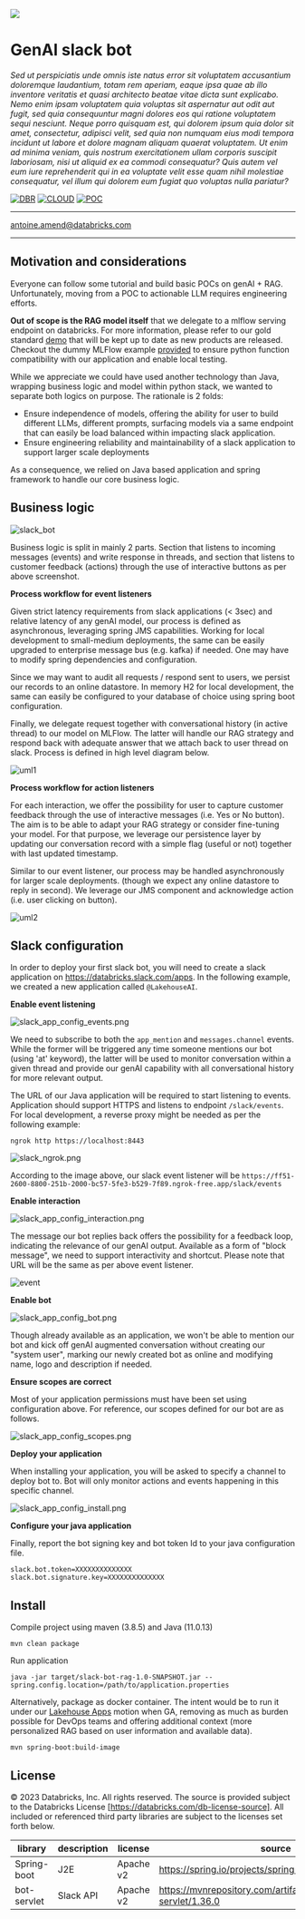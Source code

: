 <a href="https://www.databricks.com/solutions/accelerators"><img src='https://github.com/databricks-industry-solutions/.github/raw/main/profile/solacc_logo_wide.png'></img></a>

# GenAI slack bot

*Sed ut perspiciatis unde omnis iste natus error sit voluptatem accusantium doloremque laudantium, totam rem aperiam,
eaque ipsa quae ab illo inventore veritatis et quasi architecto beatae vitae dicta sunt explicabo.
Nemo enim ipsam voluptatem quia voluptas sit aspernatur aut odit aut fugit, sed quia consequuntur magni dolores
eos qui ratione voluptatem sequi nesciunt. Neque porro quisquam est, qui dolorem ipsum quia dolor sit amet,
consectetur, adipisci velit, sed quia non numquam eius modi tempora incidunt ut labore et dolore magnam aliquam
quaerat voluptatem. Ut enim ad minima veniam, quis nostrum exercitationem ullam corporis suscipit laboriosam,
nisi ut aliquid ex ea commodi consequatur? Quis autem vel eum iure reprehenderit qui in ea voluptate velit esse
quam nihil molestiae consequatur, vel illum qui dolorem eum fugiat quo voluptas nulla pariatur?*

[![DBR](https://img.shields.io/badge/DBR-14.2ML-red?logo=databricks&style=for-the-badge)](https://docs.databricks.com/release-notes/runtime/14.2ml.html)
[![CLOUD](https://img.shields.io/badge/CLOUD-ALL-blue?logo=googlecloud&style=for-the-badge)](https://databricks.com/try-databricks)
[![POC](https://img.shields.io/badge/POC-3_days-green?style=for-the-badge)](https://databricks.com/try-databricks)

___

<antoine.amend@databricks.com>

___

## Motivation and considerations

Everyone can follow some tutorial and build basic POCs on genAI + RAG.
Unfortunately, moving from a POC to actionable LLM requires engineering efforts.

**Out of scope is the RAG model itself** that we delegate to a mlflow serving endpoint on databricks.
For more information, please refer to our gold standard
[demo](https://www.databricks.com/resources/demos/tutorials/data-science-and-ai/lakehouse-ai-deploy-your-llm-chatbot)
that will be kept up to date as new products are released. Checkout the dummy MLFlow 
example [provided](slack-bot-rag.ipynb) to ensure python function compatibility with our application and enable 
local testing.

While we appreciate we could have used another technology than Java, wrapping business logic and model within
python stack, we wanted to separate both logics on purpose. The rationale is 2 folds:

- Ensure independence of models, offering the ability for user to build different LLMs, different prompts, surfacing
  models via a same endpoint that can easily be load balanced within impacting slack application.
- Ensure engineering reliability and maintainability of a slack application to support larger scale deployments

As a consequence, we relied on Java based application and spring framework to handle our core business logic.

## Business logic

![slack_bot](images/slack_interaction.png)

Business logic is split in mainly 2 parts.
Section that listens to incoming messages (events) and write response in threads,
and section that listens to customer feedback (actions) through the use of interactive buttons as per above screenshot.

**Process workflow for event listeners**

Given strict latency requirements from slack applications (< 3sec) and relative latency of any genAI model,
our process is defined as asynchronous, leveraging spring JMS capabilities.
Working for local development to small-medium deployments, the same can be easily upgraded to enterprise message bus
(e.g. kafka) if needed. One may have to modify spring dependencies and configuration.

Since we may want to audit all requests / respond sent to users, we persist our records to an online datastore.
In memory H2 for local development, the same can easily be configured to your database of choice using spring boot
configuration.

Finally, we delegate request together with conversational history (in active thread) to our model on MLFlow.
The latter will handle our RAG strategy and respond back with adequate answer that we attach
back to user thread on slack. Process is defined in high level diagram below.

![uml1](images/slack_uml_1.png)

**Process workflow for action listeners**

For each interaction, we offer the possibility for user to capture customer feedback through the use of
interactive messages (i.e. Yes or No button).
The aim is to be able to adapt your RAG strategy or consider fine-tuning your model.
For that purpose, we leverage our persistence layer by updating our conversation record
with a simple flag (useful or not) together with last updated timestamp.

Similar to our event listener, our process may be handled asynchronously for larger scale deployments.
(though we expect any online datastore to reply in second).
We leverage our JMS component and acknowledge action (i.e. user clicking on button).

![uml2](images/slack_uml_2.png)

## Slack configuration

In order to deploy your first slack bot, you will need to create a slack
application on https://databricks.slack.com/apps. In the following example, we created a new application called
`@LakehouseAI`.

**Enable event listening**

![slack_app_config_events.png](images%2Fslack_app_config_events.png)

We need to subscribe to both the `app_mention` and `messages.channel` events. While the former will
be triggered any time someone mentions our bot (using 'at' keyword), the latter will be used to monitor
conversation within a given thread and provide our genAI capability with all conversational history for
more relevant output.

The URL of our Java application will be required to start listening to events. Application should support HTTPS and
listens to endpoint `/slack/events`. For local development, a reverse proxy might be needed as per the following
example:

```shell
ngrok http https://localhost:8443
```

![slack_ngrok.png](images%2Fslack_ngrok.png)

According to the image above, our slack event listener will be
`https://ff51-2600-8800-251b-2000-bc57-5fe3-b529-7f89.ngrok-free.app/slack/events`

**Enable interaction**

![slack_app_config_interaction.png](images%2Fslack_app_config_interaction.png)

The message our bot replies back offers the possibility for a feedback loop,
indicating the relevance of our genAI output. Available as a form of "block message", we
need to support interactivity and shortcut. Please note that URL will be the same as per above event listener.

![event](images/slack_app_config_events.png)

**Enable bot**

![slack_app_config_bot.png](images%2Fslack_app_config_bot.png)

Though already available as an application, we won't be able to mention our bot and
kick off genAI augmented conversation without creating our "system user",
marking our newly created bot as online and modifying name, logo and description if needed.

**Ensure scopes are correct**

Most of your application permissions must have been set using configuration above.
For reference, our scopes defined for our bot are as follows.

![slack_app_config_scopes.png](images%2Fslack_app_config_scopes.png)

**Deploy your application**

When installing your application, you will be asked to specify a channel to deploy bot to. Bot will only monitor
actions and events happening in this specific channel.

![slack_app_config_install.png](images%2Fslack_app_config_install.png)

**Configure your java application**

Finally, report the bot signing key and bot token Id to your java configuration file.

```properties
slack.bot.token=XXXXXXXXXXXXXX
slack.bot.signature.key=XXXXXXXXXXXXXX
```

## Install

Compile project using maven (3.8.5) and Java (11.0.13)

```shell
mvn clean package
```

Run application

```shell
java -jar target/slack-bot-rag-1.0-SNAPSHOT.jar --spring.config.location=/path/to/application.properties
```

Alternatively, package as docker container. The intent would be to run it under our
[Lakehouse Apps](https://www.databricks.com/blog/introducing-lakehouse-apps) motion when GA,
removing as much as burden possible for DevOps teams and offering additional context
(more personalized RAG based on user information and available data).

```shell
mvn spring-boot:build-image
```

## License

© 2023 Databricks, Inc. All rights reserved. The source is provided subject to the Databricks License
[https://databricks.com/db-license-source]. All included or referenced third party libraries are subject to the licenses
set forth below.

| library     | description | license   | source                                                               |
|-------------|-------------|-----------|----------------------------------------------------------------------|
| Spring-boot | J2E         | Apache v2 | https://spring.io/projects/spring-boot                               |
| bot-servlet | Slack API   | Apache v2 | https://mvnrepository.com/artifact/com.slack.api/bolt-servlet/1.36.0 |
